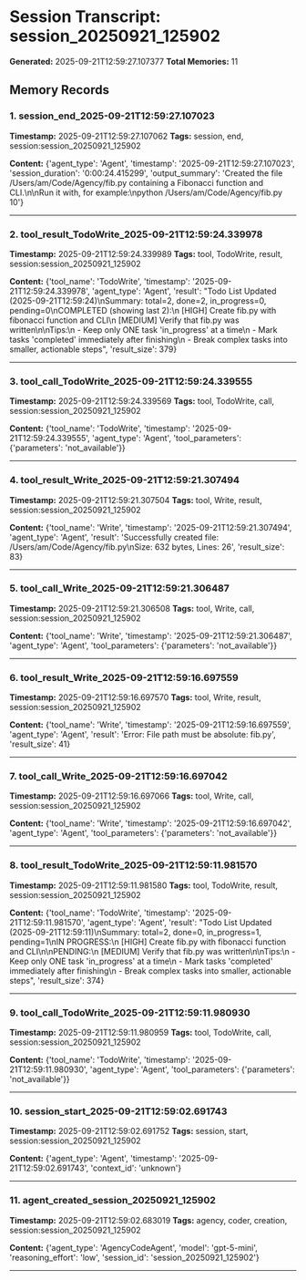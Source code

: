 # Session Transcript: session_20250921_125902

**Generated:** 2025-09-21T12:59:27.107377
**Total Memories:** 11

## Memory Records

### 1. session_end_2025-09-21T12:59:27.107023

**Timestamp:** 2025-09-21T12:59:27.107062
**Tags:** session, end, session:session_20250921_125902

**Content:** {'agent_type': 'Agent', 'timestamp': '2025-09-21T12:59:27.107023', 'session_duration': '0:00:24.415299', 'output_summary': 'Created the file /Users/am/Code/Agency/fib.py containing a Fibonacci function and CLI.\n\nRun it with, for example:\npython /Users/am/Code/Agency/fib.py 10'}

---

### 2. tool_result_TodoWrite_2025-09-21T12:59:24.339978

**Timestamp:** 2025-09-21T12:59:24.339989
**Tags:** tool, TodoWrite, result, session:session_20250921_125902

**Content:** {'tool_name': 'TodoWrite', 'timestamp': '2025-09-21T12:59:24.339978', 'agent_type': 'Agent', 'result': "Todo List Updated (2025-09-21T12:59:24)\nSummary: total=2, done=2, in_progress=0, pending=0\nCOMPLETED (showing last 2):\n  [HIGH] Create fib.py with fibonacci function and CLI\n  [MEDIUM] Verify that fib.py was written\n\nTips:\n  - Keep only ONE task 'in_progress' at a time\n  - Mark tasks 'completed' immediately after finishing\n  - Break complex tasks into smaller, actionable steps", 'result_size': 379}

---

### 3. tool_call_TodoWrite_2025-09-21T12:59:24.339555

**Timestamp:** 2025-09-21T12:59:24.339569
**Tags:** tool, TodoWrite, call, session:session_20250921_125902

**Content:** {'tool_name': 'TodoWrite', 'timestamp': '2025-09-21T12:59:24.339555', 'agent_type': 'Agent', 'tool_parameters': {'parameters': 'not_available'}}

---

### 4. tool_result_Write_2025-09-21T12:59:21.307494

**Timestamp:** 2025-09-21T12:59:21.307504
**Tags:** tool, Write, result, session:session_20250921_125902

**Content:** {'tool_name': 'Write', 'timestamp': '2025-09-21T12:59:21.307494', 'agent_type': 'Agent', 'result': 'Successfully created file: /Users/am/Code/Agency/fib.py\\nSize: 632 bytes, Lines: 26', 'result_size': 83}

---

### 5. tool_call_Write_2025-09-21T12:59:21.306487

**Timestamp:** 2025-09-21T12:59:21.306508
**Tags:** tool, Write, call, session:session_20250921_125902

**Content:** {'tool_name': 'Write', 'timestamp': '2025-09-21T12:59:21.306487', 'agent_type': 'Agent', 'tool_parameters': {'parameters': 'not_available'}}

---

### 6. tool_result_Write_2025-09-21T12:59:16.697559

**Timestamp:** 2025-09-21T12:59:16.697570
**Tags:** tool, Write, result, session:session_20250921_125902

**Content:** {'tool_name': 'Write', 'timestamp': '2025-09-21T12:59:16.697559', 'agent_type': 'Agent', 'result': 'Error: File path must be absolute: fib.py', 'result_size': 41}

---

### 7. tool_call_Write_2025-09-21T12:59:16.697042

**Timestamp:** 2025-09-21T12:59:16.697066
**Tags:** tool, Write, call, session:session_20250921_125902

**Content:** {'tool_name': 'Write', 'timestamp': '2025-09-21T12:59:16.697042', 'agent_type': 'Agent', 'tool_parameters': {'parameters': 'not_available'}}

---

### 8. tool_result_TodoWrite_2025-09-21T12:59:11.981570

**Timestamp:** 2025-09-21T12:59:11.981580
**Tags:** tool, TodoWrite, result, session:session_20250921_125902

**Content:** {'tool_name': 'TodoWrite', 'timestamp': '2025-09-21T12:59:11.981570', 'agent_type': 'Agent', 'result': "Todo List Updated (2025-09-21T12:59:11)\nSummary: total=2, done=0, in_progress=1, pending=1\nIN PROGRESS:\n  [HIGH] Create fib.py with fibonacci function and CLI\n\nPENDING:\n  [MEDIUM] Verify that fib.py was written\n\nTips:\n  - Keep only ONE task 'in_progress' at a time\n  - Mark tasks 'completed' immediately after finishing\n  - Break complex tasks into smaller, actionable steps", 'result_size': 374}

---

### 9. tool_call_TodoWrite_2025-09-21T12:59:11.980930

**Timestamp:** 2025-09-21T12:59:11.980959
**Tags:** tool, TodoWrite, call, session:session_20250921_125902

**Content:** {'tool_name': 'TodoWrite', 'timestamp': '2025-09-21T12:59:11.980930', 'agent_type': 'Agent', 'tool_parameters': {'parameters': 'not_available'}}

---

### 10. session_start_2025-09-21T12:59:02.691743

**Timestamp:** 2025-09-21T12:59:02.691752
**Tags:** session, start, session:session_20250921_125902

**Content:** {'agent_type': 'Agent', 'timestamp': '2025-09-21T12:59:02.691743', 'context_id': 'unknown'}

---

### 11. agent_created_session_20250921_125902

**Timestamp:** 2025-09-21T12:59:02.683019
**Tags:** agency, coder, creation, session:session_20250921_125902

**Content:** {'agent_type': 'AgencyCodeAgent', 'model': 'gpt-5-mini', 'reasoning_effort': 'low', 'session_id': 'session_20250921_125902'}

---

